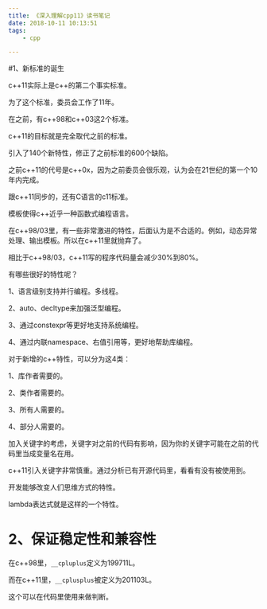 ```yaml
---
title: 《深入理解cpp11》读书笔记
date: 2018-10-11 10:13:51
tags:
	- cpp

---
```




#1、新标准的诞生

c++11实际上是c++的第二个事实标准。

为了这个标准，委员会工作了11年。

在之前，有c++98和c++03这2个标准。

c++11的目标就是完全取代之前的标准。

引入了140个新特性，修正了之前标准的600个缺陷。

之前c++11的代号是c++0x，因为之前委员会很乐观，认为会在21世纪的第一个10年内完成。

跟c++11同步的，还有C语言的c11标准。

模板使得c++近乎一种函数式编程语言。

在c++98/03里，有一些非常激进的特性，后面认为是不合适的。例如，动态异常处理、输出模板。所以在c++11里就抛弃了。

相比于c++98/03，c++11写的程序代码量会减少30%到80%。

有哪些很好的特性呢？

1、语言级别支持并行编程。多线程。

2、auto、decltype来加强泛型编程。

3、通过constexpr等更好地支持系统编程。

4、通过内联namespace、右值引用等，更好地帮助库编程。



对于新增的c++特性，可以分为这4类：

1、库作者需要的。

2、类作者需要的。

3、所有人需要的。

4、部分人需要的。



加入关键字的考虑，关键字对之前的代码有影响，因为你的关键字可能在之前的代码里当成变量名在用。

c++11引入关键字非常慎重。通过分析已有开源代码里，看看有没有被使用到。



开发能够改变人们思维方式的特性。

lambda表达式就是这样的一个特性。

# 2、保证稳定性和兼容性

在c++98里，`__cpluplus`定义为199711L。

而在c++11里，`__cplusplus`被定义为201103L。

这个可以在代码里使用来做判断。

